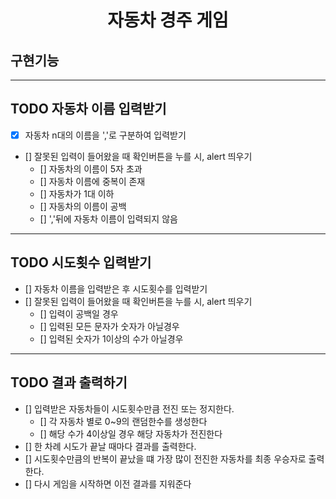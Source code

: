 <h1 align="middle">자동차 경주 게임</h1>

## 구현기능
---
## TODO 자동차 이름 입력받기
- [X] 자동차 n대의 이름을 ','로 구분하여 입력받기
- [] 잘못된 입력이 들어왔을 때 확인버튼을 누를 시, alert 띄우기
    - [] 자동차의 이름이 5자 초과
    - [] 자동차 이름에 중복이 존재
    - [] 자동차가 1대 이하
    - [] 자동차의 이름이 공백
    - [] ','뒤에 자동차 이름이 입력되지 않음
---

## TODO 시도횟수 입력받기
- [] 자동차 이름을 입력받은 후 시도횟수를 입력받기
- [] 잘못된 입력이 들어왔을 때 확인버튼을 누를 시, alert 띄우기
    - [] 입력이 공백일 경우
    - [] 입력된 모든 문자가 숫자가 아닐경우
    - [] 입력된 숫자가 1이상의 수가 아닐경우
---

## TODO 결과 출력하기
- [] 입력받은 자동차들이 시도횟수만큼 전진 또는 정지한다.
    - [] 각 자동차 별로 0~9의 랜덤한수를 생성한다
    - [] 해당 수가 4이상일 경우 해당 자동차가 전진한다
- [] 한 차례 시도가 끝날 때마다 결과를 출력한다.
- [] 시도횟수만큼의 반복이 끝났을 떄 가장 많이 전진한 자동차를 최종 우승자로 출력한다.
- [] 다시 게임을 시작하면 이전 결과를 지워준다


